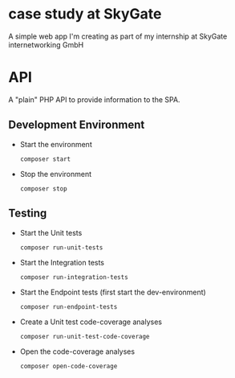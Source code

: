 # case study at SkyGate
A simple web app I'm creating as part of my internship at SkyGate internetworking GmbH

# API
A "plain" PHP API to provide information to the SPA.

## Development Environment

- Start the environment
    ```
    composer start
    ```
- Stop the environment
    ```
    composer stop
    ```

## Testing

- Start the Unit tests
    ```
    composer run-unit-tests
    ```
- Start the Integration tests
    ```
    composer run-integration-tests
    ```
- Start the Endpoint tests (first start the dev-environment)
    ```
    composer run-endpoint-tests
    ```


- Create a Unit test code-coverage analyses
    ```
    composer run-unit-test-code-coverage
    ```
- Open the code-coverage analyses
    ```
    composer open-code-coverage
    ```